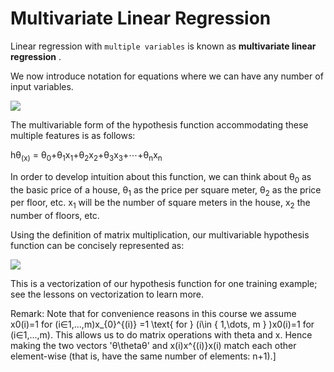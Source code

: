Multivariate Linear Regression
=================



Linear regression with `multiple variables` is  known as <b>multivariate linear regression</b> .

We now introduce notation for equations where we can have any number of input variables.

![](https://github.com/coldkillerr/Coursera-Machine-Learning/blob/master/images/Multivariate_Regression_1.png)

The multivariable form of the hypothesis function accommodating these multiple features is as follows:

hθ<sub>(x)</sub> = θ<sub>0</sub>+θ<sub>1</sub>x<sub>1</sub>+θ<sub>2</sub>x<sub>2</sub>+θ<sub>3</sub>x<sub>3</sub>+⋯+θ<sub>n</sub>x<sub>n</sub>

In order to develop intuition about this function, we can think about θ<sub>0</sub> as the basic price of a house, θ<sub>1</sub> as the price per square meter, θ<sub>2</sub> as the price per floor, etc. x<sub>1</sub> will be the number of square meters in the house, x<sub>2</sub> the number of floors, etc.

Using the definition of matrix multiplication, our multivariable hypothesis function can be concisely represented as:


![](https://github.com/coldkillerr/Coursera-Machine-Learning/blob/master/images/Multivariate_Regression_2.png)

This is a vectorization of our hypothesis function for one training example; see the lessons on vectorization to learn more.

Remark: Note that for convenience reasons in this course we assume x0(i)=1 for (i∈1,...,m)x_{0}^{(i)} =1 \text{ for } (i\in { 1,\dots, m } )x0(i)​=1 for (i∈1,...,m). This allows us to do matrix operations with theta and x. Hence making the two vectors 'θ\thetaθ' and x(i)x^{(i)}x(i) match each other element-wise (that is, have the same number of elements: n+1).]
